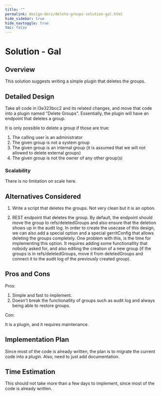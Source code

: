 ```yaml
---
title: ""
permalink: design-docs/delete-groups-solution-gal.html
hide_sidebar: true
hide_navtoggle: true
toc: false
---
```


# Solution - Gal

## <a id="overview"> Overview

This solution suggests writing a simple plugin that deletes the groups.

## <a id="detailed-design"> Detailed Design

Take all code in I3e323bcc2 and its related changes, and move that code into
a plugin named "Delete Groups".
Essentially, the plugin will have an endpoint that deletes a group.

It is only possible to delete a group if those are true:

1. The calling user is an administrator
2. The given group is not a system group
3. The given group is an internal group (it is assumed that we will not allowed
to delete external groups)
4. The given group is not the owner of any other group(s)

### <a id="scalability"> Scalability

There is no limitation on scale here.

## <a id="alternatives-considered"> Alternatives Considered

1. Write a script that deletes the groups. Not very clean but it is an option.

2. REST endpoint that deletes the group. By default, the endpoint should move the
group to refs/deletedGroups and also ensure that the deletion shows up in the
audit log. In order to create the usecase of this design, we can also add a
special option and a special gerritConfig that allows deleting the groups
completely. One problem with this, is the time for implementing this option. It
requires adding some functionallity that nobody asked for, and also editing the
creation of a new group (if the groups is in refs/deletedGroups, move it from
deletedGroups and connect it to the audit log of the previously created group).

## <a id="pros-and-cons"> Pros and Cons

Pros:

1. Simple and fast to implement.
2. Doesn't break the functionallity of groups such as audit log and always being
able to restore groups.

Con:

It is a plugin, and it requires maintenance.

## <a id="implementation-plan"> Implementation Plan

Since most of the code is already written, the plan is to migrate the current
code into a plugin. Also, need to just add documentation.

## <a id="time-estimation"> Time Estimation

This should not take more than a few days to implement, since most of the code is
already written.
